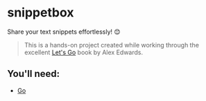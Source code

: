 # snippetbox

Share your text snippets effortlessly! 😊

> This is a hands-on project created while working through the excellent [Let's Go](https://lets-go.alexedwards.net/) book by Alex Edwards.

## You'll need:
- [Go](https://golang.org/)
